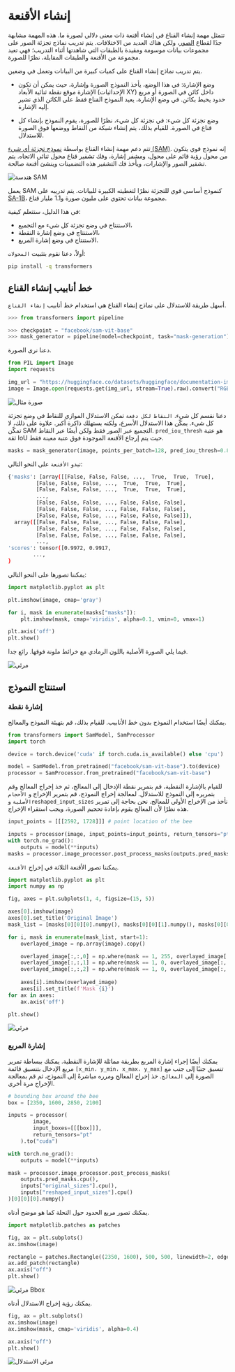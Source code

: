 # إنشاء الأقنعة

تتمثل مهمة إنشاء القناع في إنشاء أقنعة ذات معنى دلالي لصورة ما. هذه المهمة مشابهة جدًا لقطاع [الصور](semantic_segmentation)، ولكن هناك العديد من الاختلافات. يتم تدريب نماذج تجزئة الصور على مجموعات بيانات موسومة ومقيدة بالطبقات التي شاهدتها أثناء التدريب؛ فهي تعيد مجموعة من الأقنعة والطبقات المقابلة، نظرًا للصورة.

يتم تدريب نماذج إنشاء القناع على كميات كبيرة من البيانات وتعمل في وضعين.

- وضع الإشارة: في هذا الوضع، يأخذ النموذج الصورة وإشارة، حيث يمكن أن تكون الإشارة موقع نقطة ثنائية الأبعاد (الإحداثيات XY) داخل كائن في الصورة أو مربع حدود يحيط بكائن. في وضع الإشارة، يعيد النموذج القناع فقط على الكائن الذي تشير إليه الإشارة.

- وضع تجزئة كل شيء: في تجزئة كل شيء، نظرًا للصورة، يقوم النموذج بإنشاء كل قناع في الصورة. للقيام بذلك، يتم إنشاء شبكة من النقاط ووضعها فوق الصورة للاستدلال.

تتم دعم مهمة إنشاء القناع بواسطة [نموذج تجزئة أي شيء (SAM)](model_doc/sam). إنه نموذج قوي يتكون من محول رؤية قائم على محول، ومشفر إشارة، وفك تشفير قناع محول ثنائي الاتجاه. يتم تشفير الصور والإشارات، ويأخذ فك التشفير هذه التضمينات وينشئ أقنعة صالحة.

![هندسة SAM](https://huggingface.co/datasets/huggingface/documentation-images/resolve/main/transformers/tasks/sam.png)

يعمل SAM كنموذج أساسي قوي للتجزئة نظرًا لتغطيته الكبيرة للبيانات. يتم تدريبه على [SA-1B](https://ai.meta.com/datasets/segment-anything/)، مجموعة بيانات تحتوي على مليون صورة و1.1 مليار قناع.

في هذا الدليل، ستتعلم كيفية:

- الاستنتاج في وضع تجزئة كل شيء مع التجميع،
- الاستنتاج في وضع إشارة النقطة،
- الاستنتاج في وضع إشارة المربع.

أولاً، دعنا نقوم بتثبيت `المحولات`:

```bash
pip install -q transformers
```

## خط أنابيب إنشاء القناع

أسهل طريقة للاستدلال على نماذج إنشاء القناع هي استخدام خط أنابيب `إنشاء القناع`.

```python
>>> from transformers import pipeline

>>> checkpoint = "facebook/sam-vit-base"
>>> mask_generator = pipeline(model=checkpoint, task="mask-generation")
```

دعنا نرى الصورة.

```python
from PIL import Image
import requests

img_url = "https://huggingface.co/datasets/huggingface/documentation-images/resolve/main/bee.jpg"
image = Image.open(requests.get(img_url, stream=True).raw).convert("RGB")
```

![صورة مثال](https://huggingface.co/datasets/huggingface/documentation-images/resolve/main/bee.jpg)

دعنا نقسم كل شيء. `النقاط لكل دفعة` تمكن الاستدلال الموازي للنقاط في وضع تجزئة كل شيء. يمكّن هذا الاستدلال الأسرع، ولكنه يستهلك ذاكرة أكبر. علاوة على ذلك، لا تمكّن SAM التجميع عبر الصور فقط ولكن أيضًا عبر النقاط. `pred_iou_thresh` هو عتبة ثقة IoU حيث يتم إرجاع الأقنعة الموجودة فوق عتبة معينة فقط.

```python
masks = mask_generator(image, points_per_batch=128, pred_iou_thresh=0.88)
```

تبدو `الأقنعة` على النحو التالي:

```bash
{'masks': [array([[False, False, False, ...,  True,  True,  True],
         [False, False, False, ...,  True,  True,  True],
         [False, False, False, ...,  True,  True,  True],
         ...,
         [False, False, False, ..., False, False, False],
         [False, False, False, ..., False, False, False],
         [False, False, False, ..., False, False, False]]),
  array([[False, False, False, ..., False, False, False],
         [False, False, False, ..., False, False, False],
         [False, False, False, ..., False, False, False],
         ...,
'scores': tensor([0.9972, 0.9917,
        ...,
}
```

يمكننا تصورها على النحو التالي:

```python
import matplotlib.pyplot as plt

plt.imshow(image, cmap='gray')

for i, mask in enumerate(masks["masks"]):
    plt.imshow(mask, cmap='viridis', alpha=0.1, vmin=0, vmax=1)

plt.axis('off')
plt.show()
```

فيما يلي الصورة الأصلية باللون الرمادي مع خرائط ملونة فوقها. رائع جدا.

![مرئي](https://huggingface.co/datasets/huggingface/documentation-images/resolve/main/bee_segmented.png)

## استنتاج النموذج

### إشارة نقطة

يمكنك أيضًا استخدام النموذج بدون خط الأنابيب. للقيام بذلك، قم بتهيئة النموذج والمعالج.

```python
from transformers import SamModel, SamProcessor
import torch

device = torch.device('cuda' if torch.cuda.is_available() else 'cpu')

model = SamModel.from_pretrained("facebook/sam-vit-base").to(device)
processor = SamProcessor.from_pretrained("facebook/sam-vit-base")
```

للقيام بالإشارة النقطية، قم بتمرير نقطة الإدخال إلى المعالج، ثم خذ إخراج المعالج
وقم بتمريره إلى النموذج للاستدلال. لمعالجة إخراج النموذج، قم بتمرير الإخراج و
`الأحجام الأصلية` و`reshaped_input_sizes` نأخذ من الإخراج الأولي للمعالج. نحن بحاجة إلى تمرير هذه
نظرًا لأن المعالج يقوم بإعادة تحجيم الصورة، ويجب استقراء الإخراج.

```python
input_points = [[[2592, 1728]]] # point location of the bee

inputs = processor(image, input_points=input_points, return_tensors="pt").to(device)
with torch.no_grad():
    outputs = model(**inputs)
masks = processor.image_processor.post_process_masks(outputs.pred_masks.cpu(), inputs["original_sizes"].cpu(), inputs["reshaped_input_sizes"].cpu())
```

يمكننا تصور الأقنعة الثلاثة في إخراج `الأقنعة`.

```python
import matplotlib.pyplot as plt
import numpy as np

fig, axes = plt.subplots(1, 4, figsize=(15, 5))

axes[0].imshow(image)
axes[0].set_title('Original Image')
mask_list = [masks[0][0][0].numpy(), masks[0][0][1].numpy(), masks[0][0][2].numpy()]

for i, mask in enumerate(mask_list, start=1):
    overlayed_image = np.array(image).copy()

    overlayed_image[:,:,0] = np.where(mask == 1, 255, overlayed_image[:,:,0])
    overlayed_image[:,:,1] = np.where(mask == 1, 0, overlayed_image[:,:,1])
    overlayed_image[:,:,2] = np.where(mask == 1, 0, overlayed_image[:,:,2])
    
    axes[i].imshow(overlayed_image)
    axes[i].set_title(f'Mask {i}')
for ax in axes:
    ax.axis('off')

plt.show()
```

![مرئي](https://huggingface.co/datasets/huggingface/documentation-images/resolve/main/transformers/tasks/masks.png)

### إشارة المربع

يمكنك أيضًا إجراء إشارة المربع بطريقة مماثلة للإشارة النقطية. يمكنك ببساطة تمرير مربع الإدخال بتنسيق قائمة
`[x_min، y_min، x_max، y_max]` تنسيق جنبًا إلى جنب مع الصورة إلى `المعالج`. خذ إخراج المعالج ومرره مباشرةً
إلى النموذج، ثم قم بمعالجة الإخراج مرة أخرى.

```python
# bounding box around the bee
box = [2350, 1600, 2850, 2100]

inputs = processor(
        image,
        input_boxes=[[[box]]],
        return_tensors="pt"
    ).to("cuda")

with torch.no_grad():
    outputs = model(**inputs)

mask = processor.image_processor.post_process_masks(
    outputs.pred_masks.cpu(),
    inputs["original_sizes"].cpu(),
    inputs["reshaped_input_sizes"].cpu()
)[0][0][0].numpy()
```

يمكنك تصور مربع الحدود حول النحلة كما هو موضح أدناه.

```python
import matplotlib.patches as patches

fig, ax = plt.subplots()
ax.imshow(image)

rectangle = patches.Rectangle((2350, 1600), 500, 500, linewidth=2, edgecolor='r', facecolor='none')
ax.add_patch(rectangle)
ax.axis("off")
plt.show()
```

![مرئي Bbox](https://huggingface.co/datasets/huggingface/documentation-images/resolve/main/transformers/tasks/bbox.png)

يمكنك رؤية إخراج الاستدلال أدناه.

```python
fig, ax = plt.subplots()
ax.imshow(image)
ax.imshow(mask, cmap='viridis', alpha=0.4)

ax.axis("off")
plt.show()
```

![مرئي الاستدلال](https://huggingface.co/datasets/huggingface/documentation-images/resolve/main/transformers/tasks/box_inference.png)
